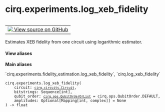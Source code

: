 <div itemscope itemtype="http://developers.google.com/ReferenceObject">
<meta itemprop="name" content="cirq.experiments.log_xeb_fidelity" />
<meta itemprop="path" content="Stable" />
</div>

# cirq.experiments.log_xeb_fidelity

<!-- Insert buttons and diff -->

<table class="tfo-notebook-buttons tfo-api" align="left">

<td>
  <a target="_blank" href="https://github.com/quantumlib/cirq/tree/master/cirq/experiments/fidelity_estimation.py">
    <img src="https://www.tensorflow.org/images/GitHub-Mark-32px.png" />
    View source on GitHub
  </a>
</td>
</table>



Estimates XEB fidelity from one circuit using logarithmic estimator.

<section class="expandable">
  <h4 class="showalways">View aliases</h4>
  <p>
<b>Main aliases</b>
<p>`cirq.experiments.fidelity_estimation.log_xeb_fidelity`, `cirq.log_xeb_fidelity`</p>
</p>
</section>

<pre class="devsite-click-to-copy prettyprint lang-py tfo-signature-link">
<code>cirq.experiments.log_xeb_fidelity(
    circuit: <a href="../../cirq/circuits/Circuit.md"><code>cirq.circuits.Circuit</code></a>,
    bitstrings: Sequence[int],
    qubit_order: <a href="../../cirq/ops/QubitOrderOrList.md"><code>cirq.ops.QubitOrderOrList</code></a> = cirq.ops.QubitOrder.DEFAULT,
    amplitudes: Optional[Mapping[int, complex]] = None
) -> float
</code></pre>



<!-- Placeholder for "Used in" -->
